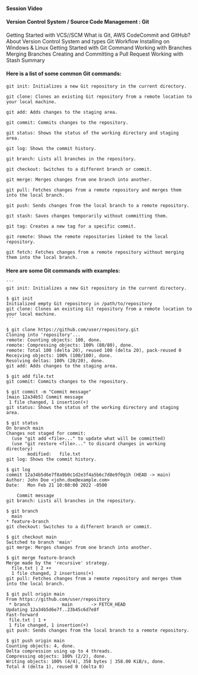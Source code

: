 #### Session Video
  

#### Version Control System / Source Code Management : Git

Getting Started with VCS//SCM
What is Git, AWS CodeCommit and GitHub?
About Version Control System and types
Git Workflow
Installing on Windows & Linux
Getting Started with Git Command
Working with Branches
Merging Branches
Creating and Committing a Pull Request
Working with Stash
Summary

#### Here is a list of some common Git commands:

    git init: Initializes a new Git repository in the current directory.

    git clone: Clones an existing Git repository from a remote location to your local machine.

    git add: Adds changes to the staging area.

    git commit: Commits changes to the repository.

    git status: Shows the status of the working directory and staging area.

    git log: Shows the commit history.

    git branch: Lists all branches in the repository.

    git checkout: Switches to a different branch or commit.

    git merge: Merges changes from one branch into another.

    git pull: Fetches changes from a remote repository and merges them into the local branch.

    git push: Sends changes from the local branch to a remote repository.

    git stash: Saves changes temporarily without committing them.

    git tag: Creates a new tag for a specific commit.

    git remote: Shows the remote repositories linked to the local repository.

    git fetch: Fetches changes from a remote repository without merging them into the local branch.

#### Here are some Git commands with examples:

    ```
    git init: Initializes a new Git repository in the current directory.
    
    $ git init
    Initialized empty Git repository in /path/to/repository
    git clone: Clones an existing Git repository from a remote location to your local machine.
    ```

```
$ git clone https://github.com/user/repository.git
Cloning into 'repository'...
remote: Counting objects: 100, done.
remote: Compressing objects: 100% (80/80), done.
remote: Total 100 (delta 20), reused 100 (delta 20), pack-reused 0
Receiving objects: 100% (100/100), done.
Resolving deltas: 100% (20/20), done.
git add: Adds changes to the staging area.
```

```
$ git add file.txt
git commit: Commits changes to the repository.

```

```
$ git commit -m "Commit message"
[main 12a34b5] Commit message
 1 file changed, 1 insertion(+)
git status: Shows the status of the working directory and staging area.
```

```
$ git status
On branch main
Changes not staged for commit:
  (use "git add <file>..." to update what will be committed)
  (use "git restore <file>..." to discard changes in working directory)
        modified:   file.txt
git log: Shows the commit history.
```

```
$ git log
commit 12a34b5d6e7f8a9b0c1d2e3f4a5b6c7d8e9f0g1h (HEAD -> main)
Author: John Doe <john.doe@example.com>
Date:   Mon Feb 21 10:00:00 2022 -0500

    Commit message
git branch: Lists all branches in the repository.
```

```
$ git branch
  main
* feature-branch
git checkout: Switches to a different branch or commit.
```

```
$ git checkout main
Switched to branch 'main'
git merge: Merges changes from one branch into another.
```

```
$ git merge feature-branch
Merge made by the 'recursive' strategy.
  file.txt | 2 ++
  1 file changed, 2 insertions(+)
git pull: Fetches changes from a remote repository and merges them into the local branch.
```

```
$ git pull origin main
From https://github.com/user/repository
 * branch            main       -> FETCH_HEAD
Updating 12a34b5d6e7f..23b45c6d7e8f
Fast-forward
 file.txt | 1 +
 1 file changed, 1 insertion(+)
git push: Sends changes from the local branch to a remote repository.
```

```
$ git push origin main
Counting objects: 4, done.
Delta compression using up to 4 threads.
Compressing objects: 100% (2/2), done.
Writing objects: 100% (4/4), 358 bytes | 358.00 KiB/s, done.
Total 4 (delta 1), reused 0 (delta 0)
```
